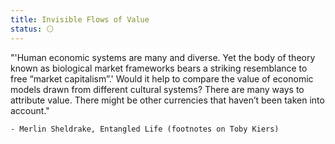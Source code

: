 ```yaml
---
title: Invisible Flows of Value
status: ⚪
---
```


"'Human economic systems are many and diverse. Yet the body of theory known as biological market frameworks bears a striking resemblance to free “market capitalism”.' Would it help to compare the value of economic models drawn from different cultural systems? There are many ways to attribute value. There might be other currencies that haven’t been taken into account." 

    - Merlin Sheldrake, Entangled Life (footnotes on Toby Kiers)
